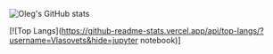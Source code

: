 ![Oleg's GitHub stats](https://github-readme-stats.vercel.app/api?username=Vlasovets&count_private=true&show_icons=true&theme=buefy)

[![Top Langs](https://github-readme-stats.vercel.app/api/top-langs/?username=Vlasovets&hide=jupyter notebook)]

